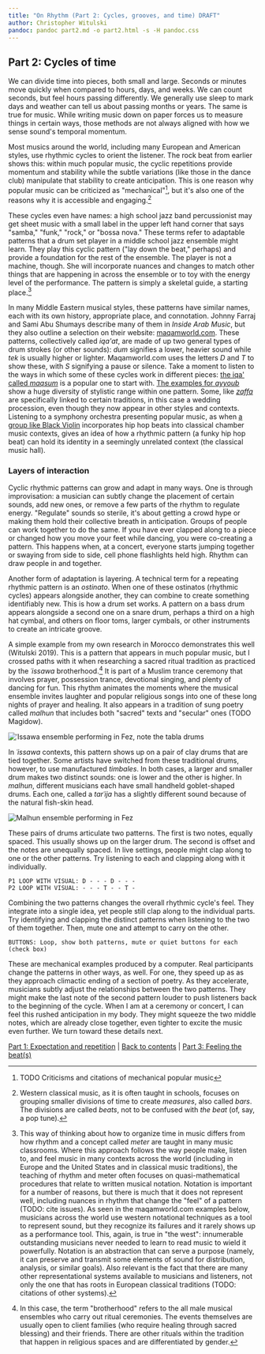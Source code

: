 ```yaml
---
title: "On Rhythm (Part 2: Cycles, grooves, and time) DRAFT"
author: Christopher Witulski
pandoc: pandoc part2.md -o part2.html -s -H pandoc.css
---
```


## Part 2: Cycles of time

We can divide time into pieces, both small and large. Seconds or minutes move quickly when compared to hours, days, and weeks. We can count seconds, but feel hours passing differently. We generally use sleep to mark days and weather can tell us about passing months or years. The same is true for music. While writing music down on paper forces us to measure things in certain ways, those methods are not always aligned with how we sense sound's temporal momentum.

Most musics around the world, including many European and American styles, use rhythmic cycles to orient the listener. The rock beat from earlier shows this: within much popular music, the cyclic repetitions provide momentum and stability while the subtle variations (like those in the dance club) manipulate that stability to create anticipation. This is one reason why popular music can be criticized as "mechanical"[^Adorno], but it's also one of the reasons why it is accessible and engaging.[^beat]

[^Adorno]: TODO Criticisms and citations of mechanical popular music

[^beat]: Western classical music, as it is often taught in schools, focuses on grouping smaller divisions of time to create *measures*, also called *bars*. The divisions are called *beats*, not to be confused with *the beat* (of, say, a pop tune).

These cycles even have names: a high school jazz band percussionist may get sheet music with a small label in the upper left hand corner that says "samba," "funk," "rock," or "bossa nova." These terms refer to adaptable patterns that a drum set player in a middle school jazz ensemble might learn. They play this cyclic pattern ("lay down the beat," perhaps) and provide a foundation for the rest of the ensemble. The player is not a machine, though. She will incorporate nuances and changes to match other things that are happening in across the ensemble or to toy with the energy level of the performance. The pattern is simply a skeletal guide, a starting place.[^notation]

[^notation]: This way of thinking about how to organize time in music differs from how rhythm and a concept called *meter* are taught in many music classrooms. Where this approach follows the way people make, listen to, and feel music in many contexts across the world (including in Europe and the United States and in classical music traditions), the teaching of rhythm and meter often focuses on quasi-mathematical procedures that relate to written musical notation. Notation is important for a number of reasons, but there is much that it does not represent well, including nuances in rhythm that change the "feel" of a pattern (TODO: cite issues). As seen in the maqamworld.com examples below, musicians across the world use western notational techniques as a tool to represent sound, but they recognize its failures and it rarely shows up as a performance tool. This, again, is true in "the west": innumerable outstanding musicians never needed to learn to read music to wield it powerfully. Notation is an abstraction that can serve a purpose (namely, it can preserve and transmit some elements of sound for distribution, analysis, or similar goals). Also relevant is the fact that there are many other representational systems available to musicians and listeners, not only the one that has roots in European classical traditions (TODO: citations of other systems).

In many Middle Eastern musical styles, these patterns have similar names, each with its own history, appropriate place, and connotation. Johnny Farraj and Sami Abu Shumays describe many of them in *Inside Arab Music*, but they also outline a selection on their website: [maqamworld.com](http://www.maqamworld.com/en/iqaa.php). These patterns, collectively called *iqa'at*, are made of up two general types of drum strokes (or other sounds): *dum* signifies a lower, heavier sound while *tek* is usually higher or lighter. Maqamworld.com uses the letters *D* and *T* to show these, with *S* signifying a pause or silence. Take a moment to listen to the ways in which some of these cycles work in different pieces: [the iqa' called *maqsum*](http://www.maqamworld.com/en/iqaa/maqsum.php) is a popular one to start with. [The examples for *ayyoub*](http://www.maqamworld.com/en/iqaa/ayyub.php) show a huge diversity of stylistic range within one pattern. Some, like [*zaffa*](http://www.maqamworld.com/en/iqaa/zaffa.php) are specifically linked to certain traditions, in this case a wedding procession, even though they now appear in other styles and contexts. Listening to a symphony orchestra presenting popular music, as when [a group like Black Violin](https://www.youtube.com/watch?v=Tb5zO7OybPg) incorporates hip hop beats into classical chamber music contexts, gives an idea of how a rhythmic pattern (a funky hip hop beat) can hold its identity in a seemingly unrelated context (the classical music hall).

### Layers of interaction

Cyclic rhythmic patterns can grow and adapt in many ways. One is through improvisation: a musician can subtly change the placement of certain sounds, add new ones, or remove a few parts of the rhythm to regulate energy. "Regulate" sounds so sterile, it's about getting a crowd hype or making them hold their collective breath in anticipation. Groups of people can work together to do the same. If you have ever clapped along to a piece or changed how you move your feet while dancing, you were co-creating a pattern. This happens when, at a concert, everyone starts jumping together or swaying from side to side, cell phone flashlights held high. Rhythm can draw people in and together.

Another form of adaptation is layering. A technical term for a repeating rhythmic pattern is an *ostinato*. When one of these ostinatos (rhythmic cycles) appears alongside another, they can combine to create something identifiably new. This is how a drum set works. A pattern on a bass drum appears alongside a second one on a snare drum, perhaps a third on a high hat cymbal, and others on floor toms, larger cymbals, or other instruments to create an intricate groove.

A simple example from my own research in Morocco demonstrates this well (Witulski 2019). This is a pattern that appears in much popular music, but I crossed paths with it when researching a sacred ritual tradition as practiced by the *ʿissawa* brotherhood.[^issawa] It is part of a Muslim trance ceremony that involves prayer, possession trance, devotional singing, and plenty of dancing for fun. This rhythm animates the moments where the musical ensemble invites laughter and popular religious songs into one of these long nights of prayer and healing. It also appears in a tradition of sung poetry called *malhun* that includes both "sacred" texts and "secular" ones (TODO Magidow).

[^issawa]: In this case, the term "brotherhood" refers to the all male musical ensembles who carry out ritual ceremonies. The events themselves are usually open to client families (who require healing through sacred blessing) and their friends. There are other rituals within the tradition that happen in religious spaces and are differentiated by gender.

![ʿIssawa ensemble performing in Fez, note the *tabla* drums](TODO)

In *ʿissawa* contexts, this pattern shows up on a pair of clay drums that are tied together. Some artists have switched from these traditional drums, however, to use manufactured *timbales*. In both cases, a larger and smaller drum makes two distinct sounds: one is lower and the other is higher. In *malhun*, different musicians each have small handheld goblet-shaped drums. Each one, called a *tarʿija* has a slightly different sound because of the natural fish-skin head.

![Malhun ensemble performing in Fez](TODO)

These pairs of drums articulate two patterns. The first is two notes, equally spaced. This usually shows up on the larger drum. The second is offset and the notes are unequally spaced. In live settings, people might clap along to one or the other patterns. Try listening to each and clapping along with it individually. 

```
P1 LOOP WITH VISUAL: D - - - D - - -
P2 LOOP WITH VISUAL: - - - T - - T -
```

Combining the two patterns changes the overall rhythmic cycle's feel. They integrate into a single idea, yet people still clap along to the individual parts. Try identifying and clapping the distinct patterns when listening to the two of them together. Then, mute one and attempt to carry on the other.

```
BUTTONS: Loop, show both patterns, mute or quiet buttons for each (check box)
```

These are mechanical examples produced by a computer. Real participants change the patterns in other ways, as well. For one, they speed up as as they approach climactic ending of a section of poetry. As they accelerate, musicians subtly adjust the relationships between the two patterns. They might make the last note of the second pattern louder to push listeners back to the beginning of the cycle. When I am at a ceremony or concert, I can feel this rushed anticipation in my body. They might squeeze the two middle notes, which are already close together, even tighter to excite the music even further. We turn toward these details next.

[Part 1: Expectation and repetition](part1.html) | [Back to contents](index.html) | [Part 3: Feeling the beat(s)](part3.html)
